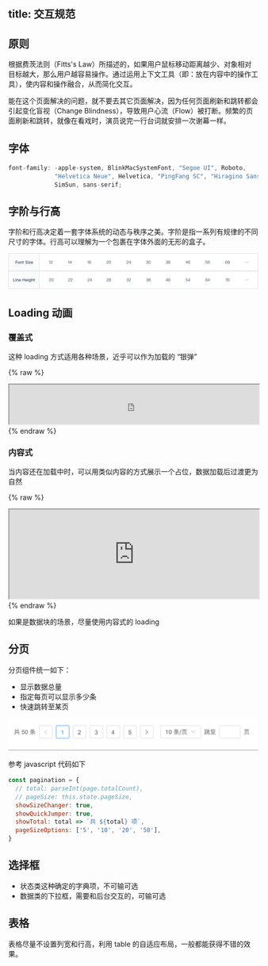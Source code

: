 title: 交互规范 
---

## 原则

根据费茨法则（Fitts's Law）所描述的，如果用户鼠标移动距离越少、对象相对目标越大，那么用户越容易操作。通过运用上下文工具（即：放在内容中的操作工具），使内容和操作融合，从而简化交互。

能在这个页面解决的问题，就不要去其它页面解决，因为任何页面刷新和跳转都会引起变化盲视（Change Blindness），导致用户心流（Flow）被打断。频繁的页面刷新和跳转，就像在看戏时，演员说完一行台词就安排一次谢幕一样。


## 字体

```javascript
font-family: -apple-system, BlinkMacSystemFont, "Segoe UI", Roboto,
             "Helvetica Neue", Helvetica, "PingFang SC", "Hiragino Sans GB", "Microsoft YaHei",
             SimSun, sans-serif;
```


## 字阶与行高

字阶和行高决定着一套字体系统的动态与秩序之美。字阶是指一系列有规律的不同尺寸的字体。行高可以理解为一个包裹在字体外面的无形的盒子。

![font](./font.png)

## Loading 动画

### 覆盖式

这种 loading 方式适用各种场景，近乎可以作为加载的 “银弹”

{% raw %}
<iframe src="http://10.100.246.27:91/#/demo/spin" style="width: 100%; height: 80px;"></iframe>
{% endraw %}

### 内容式

当内容还在加载中时，可以用类似内容的方式展示一个占位，数据加载后过渡更为自然

{% raw %}
<iframe src="http://10.100.246.27:91/#/demo/card" style="width: 100%; height: 180px;"></iframe>
{% endraw %}

如果是数据块的场景，尽量使用内容式的 loading


## 分页

分页组件统一如下：

- 显示数据总量
- 指定每页可以显示多少条
- 快速跳转至某页

![page](./page.png)

参考 javascript 代码如下

```javascript
const pagination = {
  // total: parseInt(page.totalCount),
  // pageSize: this.state.pageSize,
  showSizeChanger: true,
  showQuickJumper: true,
  showTotal: total => `共 ${total} 项`,
  pageSizeOptions: ['5', '10', '20', '50'],
}
```

## 选择框

- 状态类这种确定的字典项，不可输可选
- 数据类的下拉框，需要和后台交互的，可输可选

## 表格

表格尽量不设置列宽和行高，利用 table 的自适应布局，一般都能获得不错的效果。